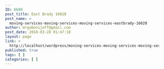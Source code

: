 ```yaml
---
ID: 6600
post_title: East Brady 16028
post_name: >
  moving-services-moving-services-moving-services-eastbrady-16028
author: mrgabonijeff@gmail.com
post_date: 2018-03-28 01:47:18
layout: page
link: >
  http://localhost/wordpress/moving-services-moving-services-moving-services-eastbrady-16028/
published: true
tags: [ ]
categories: [ ]
---
```

